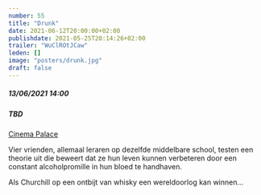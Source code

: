 ```yaml
---
number: 55
title: "Drunk"
date: 2021-06-12T20:00:00+02:00
publishdate: 2021-05-25T20:14:26+02:00
trailer: "WuClROtJCaw"
leden: [] 
image: "posters/drunk.jpg"
draft: false
---
```


##### 13/06/2021 14:00
##### TBD

[Cinema Palace](https://cinema-palace.be/nl/film/drunk-druk-0)

Vier vrienden, allemaal leraren op dezelfde middelbare school, 
testen een theorie uit die beweert dat ze hun leven kunnen verbeteren 
door een constant alcoholpromille in hun bloed te handhaven. 
<!--more-->
Als Churchill op een ontbijt van whisky een wereldoorlog kan winnen…
